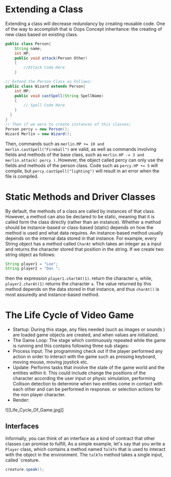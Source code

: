 # Extending a Class
Extending a class will decrease redundancy by creating reusable code. One of the way to accomplish that is Oops Concept inheritance: the creating of new class based on existing class.
```java
public class Person{
    String name;
    int HP;
    public void attack(Person Other)
    {
        //Attack Code Here
    }

// Extend the Person Class as Follows:
public class Wizard extends Person{
    int MP;
    public void castSpell(String SpellName)
    {
        // Spell Code Here
    }
  }
}
// Then if we were to create instances of this classes;
Person percy = new Person();
Wizard Merlin = new Wizard();

```
Then, commands such as `merlin.MP += 10 and merlin.castSpell("Fireball")` are valid, as well as commands involving fields and methods of the base class, such as `merlin.HP -= 3 and merlin.attack( percy )`. However, the object called percy can only use the fields and methods of the person class. Code such as `percy.HP += 5` will compile, but `percy.castSpell("lighting")` will result in an error when the file is compiled.
# Static Methods and Driver Classes
By default, the methods of a class are called by instances of that class. However, a method can also be declared to be static, meaning that it is called form the class directly (rather than an instance). Whether a method should be instance-based or class-based (static) depends on how the method is used and what data requires.
An instance-based method usually depends on the internal data stored in that instance. For example, every String object has a method called `CharAt` which takes an integer as a input and returns the character stored  that position in the string. If we create two string object as follows:
```java
String player1 = "Lee";
String player2 = "Dan ";
```
then the expression `player1.chartAt(1)`. return the character `e`, while, `player2.charAt(1)` returns the character `a`. The value returned by this method depends on the data stored in that instance, and thus `charAt()` is most assuredly and instance-based method.
# The Life Cycle of Video Game
- Startup: During this stage, any files needed (such as images or sounds ) are loaded game objects are created, and when values are initialized.
- The Game Loop: The stage which continuously repeated while the game is running and this contains following three sub stages:
- Process Input: The programming check out if the player performed any action in order to interact with the game such as pressing keyboard, moving mouse, moving joystick etc.
- Update: Performs tasks that involve the state of the game world and the entities within it. This could include change the positions of the character according the user input or physic simulation, performing Collison detection to determine when two entities come in contact with each other and can be performed in response. or selection actions for the non player character.
- Render: 


![[Life_Cycle_Of_Game.jpg]]
## Interfaces
Informally, you can think of an interface as a kind of contract that other classes can promise to fulfill,
As a simple example, let's say that you write a `Player` class, which contains a method named `TalkTo` that is used to interact with the object in the environment. The `talkTo` method takes a single input, called `creature.
```java
creature.speak();
```

